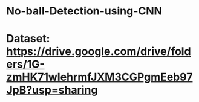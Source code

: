# No-ball-Detection-using-CNN
# Dataset: https://drive.google.com/drive/folders/1G-zmHK71wIehrmfJXM3CGPgmEeb97JpB?usp=sharing

